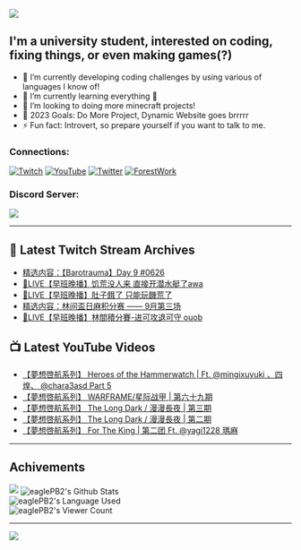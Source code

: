 <!--### Hello people, I'm EaglePB2 - The one who building something for fun 👋
Thank you for standby for this profile.   
The purpose of this profile is coming soon.   
You may come back later, as you wish if this readme.md is updated.   -->

<a href="https://github.com/lightda104530"><img src="https://readme-typing-svg.herokuapp.com/?duration=7000&width=600&lines=Hello+people,+I%27m+EaglePB2.;The+one+who+builds+something+for+fun+%F0%9F%91%8B;Thank+you+for+standby+for+this+profile.;The+purpose+of+this+profile+is+coming+soon.;You+may+come+back+later.;As+you+wish+if+this+readme.md+is+updated.;"></a>


## I'm a university student, interested on coding, fixing things, or even making games(?)
- 🔭 I’m currently developing coding challenges by using various of languages I know of!
- 🌱 I’m currently learning everything 🤣
- 💬 I’m looking to doing more minecraft projects!
- 🥅 2023 Goals: Do More Project, Dynamic Website goes brrrrr
- ⚡ Fun fact: Introvert, so prepare yourself if you want to talk to me.

### Connections:

[![Twitch](https://img.shields.io/badge/Twitch-9347FF?style=flat-square&logo=twitch&logoColor=white)](https://www.twitch.tv/eaglepb2)
[![YouTube](https://img.shields.io/badge/YouTube-%23FF0000.svg?style=flat-square&logo=YouTube&logoColor=white)](https://www.youtube.com/eaglepb2)
[![Twitter](https://img.shields.io/badge/Twitter-%231DA1F2.svg?style=flat-square&logo=Twitter&logoColor=white)](https://twitter.com/eaglepb2)
[![ForestWork](https://img.shields.io/badge/Forestwork_Website-415549?style=flat-square&logo=homeadvisor&logoColor=white)](https://forestwork.team)

### Discord Server:

[![](https://invidget.switchblade.xyz/qKrub9b?theme=dark&language=ch)](https://discord.gg/qKrub9b)

---

## 👾 Latest Twitch Stream Archives
<!-- TWITCH:START -->
- [精选内容：【Barotrauma】Day 9 #0626](https://www.twitch.tv/videos/1933187026)
- [🔴LIVE【早班晚播】饥荒没人来 直接开潜水艇了awa](https://www.twitch.tv/videos/1933045155)
- [🔴LIVE【早班晚播】肚子餓了 只能玩饑荒了](https://www.twitch.tv/videos/1933003113)
- [精选内容：林间盃日麻积分赛 —— 9月第三场](https://www.twitch.tv/videos/1931210981)
- [🔴LIVE【早班晚播】林間積分賽-进可攻退可守 ouob](https://www.twitch.tv/videos/1930391738)
<!-- TWITCH:END -->



## 📺 Latest YouTube Videos
<!-- YOUTUBE:START -->
- [【夢想啓航系列】 Heroes of the Hammerwatch | Ft.  @mingixuyuki 、四煌、  @chara3asd Part 5](https://www.youtube.com/watch?v=-D7WjxzlBAg)
- [【夢想啓航系列】 WARFRAME/星际战甲 | 第六十九期](https://www.youtube.com/watch?v=jx21Pq31Hbw)
- [【夢想啓航系列】 The Long Dark / 漫漫長夜 | 第三期](https://www.youtube.com/watch?v=aEMMV8Ylro4)
- [【夢想啓航系列】 The Long Dark / 漫漫長夜 | 第二期](https://www.youtube.com/watch?v=mzg0h3dRN3U)
- [【夢想啓航系列】 For The King | 第二团 Ft. @yagi1228  瑪麻](https://www.youtube.com/watch?v=w04gtMi7wdY)
<!-- YOUTUBE:END -->

---

## Achivements
[![](https://github-profile-trophy.vercel.app/?username=eaglepb2&theme=monokai&no-bg=true&&title=Repositories,Issues,Commit,MultiLanguage)](https://github.com/anuraghazra/github-readme-stats)
<img align="center" alt="eaglePB2's Github Stats" src="https://github-readme-stats.vercel.app/api?username=eaglePB2&show_icons=true&hide_border=true&theme=merko" />
<br>
<img align="center" alt="eaglePB2's Language Used" src="https://github-readme-stats.vercel.app/api/top-langs/?username=eaglePB2&show_icons=true&hide_border=true&theme=merko&layout=compact&langs_count=8" />
<br>
<img align="center" alt="eaglePB2's Viewer Count" src="https://visitcount.itsvg.in/api?id=eaglepb2&label=Profile%20Views&color=3&icon=5&pretty=true" />

<hr>

<!-- RANDOMQUOTE:START -->
![](https://quotes-github-readme.vercel.app/api?type=horizontal&theme=merko)
<!-- RANDOMQUOTE:END -->


<!--
       _____   _   _   _____       _____   _   _   ____   
      |_   _| | | | | |  ___|     |  ___| | \ | | |  _  \  
        | |   | |_| | | |___      | |___  |  \| | | | | | 
        | |   |  _  | |  ___|     |  ___| |     | | | | | 
        | |   | | | | | |___      | |___  | |\  | | |_| | 
        |_|   |_| |_| |_____|     |_____| |_| \_| |____ / 
      
-->
